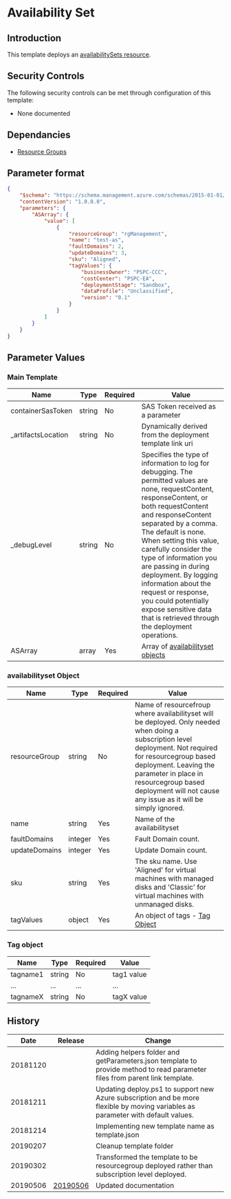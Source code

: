 # Availability Set

## Introduction

This template deploys an [availabilitySets resource](https://docs.microsoft.com/en-us/azure/templates/microsoft.compute/2019-03-01/availabilitysets#Sku).

## Security Controls

The following security controls can be met through configuration of this template:

* None documented

## Dependancies

* [Resource Groups](https://github.com/canada-ca/accelerators_accelerateurs-azure/blob/master/Templates/arm/resourcegroups/latest/readme.md)

## Parameter format

```json
{
    "$schema": "https://schema.management.azure.com/schemas/2015-01-01/deploymentParameters.json#",
    "contentVersion": "1.0.0.0",
    "parameters": {
        "ASArray": {
            "value": [
                {
                    "resourceGroup": "rgManagement",
                    "name": "test-as",
                    "faultDomains": 2,
                    "updateDomains": 3,
                    "sku": "Aligned",
                    "tagValues": {
                        "businessOwner": "PSPC-CCC",
                        "costCenter": "PSPC-EA",
                        "deploymentStage": "Sandbox",
                        "dataProfile": "Unclassified",
                        "version": "0.1"
                    }
                }
            ]
        }
    }
}
```

## Parameter Values

### Main Template

| Name               | Type   | Required | Value                                                                                                                                                                                                                                                                                                                                                                                                                                                                          |
| ------------------ | ------ | -------- | ------------------------------------------------------------------------------------------------------------------------------------------------------------------------------------------------------------------------------------------------------------------------------------------------------------------------------------------------------------------------------------------------------------------------------------------------------------------------------ |
| containerSasToken  | string | No       | SAS Token received as a parameter                                                                                                                                                                                                                                                                                                                                                                                                                                              |
| _artifactsLocation | string | No       | Dynamically derived from the deployment template link uri                                                                                                                                                                                                                                                                                                                                                                                                                      |
| _debugLevel        | string | No       | Specifies the type of information to log for debugging. The permitted values are none, requestContent, responseContent, or both requestContent and responseContent separated by a comma. The default is none. When setting this value, carefully consider the type of information you are passing in during deployment. By logging information about the request or response, you could potentially expose sensitive data that is retrieved through the deployment operations. |
| ASArray            | array  | Yes      | Array of [availabilityset objects](#availabilityset-object)                                                                                                                                                                                                                                                                                                                                                                                                                    |

### availabilityset Object

| Name          | Type    | Required | Value                                                                                                                                                                                                                                                                                          |
| ------------- | ------- | -------- | ---------------------------------------------------------------------------------------------------------------------------------------------------------------------------------------------------------------------------------------------------------------------------------------------- |
| resourceGroup | string  | No       | Name of resourcefroup where availabilityset will be deployed. Only needed when doing a subscription level deployment. Not required for resourcegroup based deployment. Leaving the parameter in place in resourcegroup based deployment will not cause any issue as it will be simply ignored. |
| name          | string  | Yes      | Name of the availabilityset                                                                                                                                                                                                                                                                    |
| faultDomains  | integer | Yes      | Fault Domain count.                                                                                                                                                                                                                                                                            |
| updateDomains | integer | Yes      | Update Domain count.                                                                                                                                                                                                                                                                           |
| sku           | string  | Yes      | The sku name. Use 'Aligned' for virtual machines with managed disks and 'Classic' for virtual machines with unmanaged disks.                                                                                                                                                                   |
| tagValues     | object  | Yes      | An object of tags - [Tag Object](#tag-object)                                                                                                                                                                                                                                                  |

### Tag object

| Name     | Type   | Required | Value      |
| -------- | ------ | -------- | ---------- |
| tagname1 | string | No       | tag1 value |
| ...      | ...    | ...      | ...        |
| tagnameX | string | No       | tagX value |

## History

| Date     | Release |Change                                                                                                                           |
| -------- | ---------|----------------------------------------------------------------------------------------------------------------------- |
| 20181120 || Adding helpers folder and getParameters.json template to provide method to read parameter files from parent link template.       |
| 20181211 || Updating deploy.ps1 to support new Azure subscription and be more flexible by moving variables as parameter with default values. |
| 20181214 || Implementing new template name as template.json                                                                                  |
| 20190207 || Cleanup template folder                                                                                                          |
| 20190302 || Transformed the template to be resourcegroup deployed rather than subscription level deployed.                                   |
| 20190506 |[20190506](https://github.com/canada-ca-azure-templates/availabilityset/tree/20190506)  |Updated documentation                                                                                                            |
